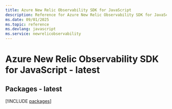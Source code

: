 ```yaml
---
title: Azure New Relic Observability SDK for JavaScript
description: Reference for Azure New Relic Observability SDK for JavaScript
ms.date: 09/01/2025
ms.topic: reference
ms.devlang: javascript
ms.service: newrelicobservability
---
```

# Azure New Relic Observability SDK for JavaScript - latest
## Packages - latest
[!INCLUDE [packages](new-relic-observability-index.md)]